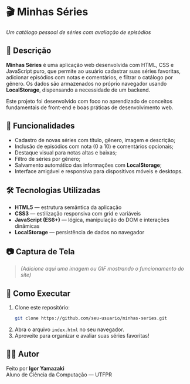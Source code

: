 # 🎬 Minhas Séries
*Um catálogo pessoal de séries com avaliação de episódios*

## 📌 Descrição

**Minhas Séries** é uma aplicação web desenvolvida com HTML, CSS e JavaScript puro, que permite ao usuário cadastrar suas séries favoritas, adicionar episódios com notas e comentários, e filtrar o catálogo por gênero. Os dados são armazenados no próprio navegador usando **LocalStorage**, dispensando a necessidade de um backend.

Este projeto foi desenvolvido com foco no aprendizado de conceitos fundamentais de front-end e boas práticas de desenvolvimento web.

## 🚀 Funcionalidades

- Cadastro de novas séries com título, gênero, imagem e descrição;
- Inclusão de episódios com nota (0 a 10) e comentários opcionais;
- Destaque visual para notas altas e baixas;
- Filtro de séries por gênero;
- Salvamento automático das informações com **LocalStorage**;
- Interface amigável e responsiva para dispositivos móveis e desktops.

## 🛠️ Tecnologias Utilizadas

- **HTML5** — estrutura semântica da aplicação
- **CSS3** — estilização responsiva com grid e variáveis
- **JavaScript (ES6+)** — lógica, manipulação do DOM e interações dinâmicas
- **LocalStorage** — persistência de dados no navegador

## 📷 Captura de Tela

> *(Adicione aqui uma imagem ou GIF mostrando o funcionamento do site)*

## 📂 Como Executar

1. Clone este repositório:
   ```bash
   git clone https://github.com/seu-usuario/minhas-series.git
   ```
2. Abra o arquivo `index.html` no seu navegador.
3. Aproveite para organizar e avaliar suas séries favoritas!

## 👨‍💻 Autor

Feito por **Igor Yamazaki**  
Aluno de Ciência da Computação — UTFPR
